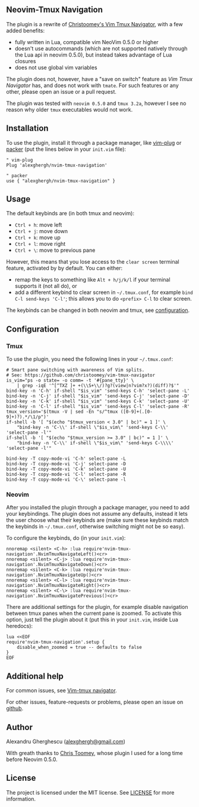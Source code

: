 Neovim-Tmux Navigation
--------------------------------------------------------------------------------

The plugin is a rewrite of [Christoomey's Vim Tmux Navigator](https://github.com/christoomey/vim-tmux-navigator), with a few added
benefits:

- fully written in Lua, compatible vim NeoVim 0.5.0 or higher
- doesn't use autocommands (which are not supported natively through the Lua api
in neovim 0.5.0), but instead takes advantage of Lua closures
- does not use global vim variables

The plugin does not, however, have a "save on switch" feature as
_Vim Tmux Navigator_ has, and does not work with `tmate`. For such features or any
other, please open an issue or a pull request.

The plugin was tested with `neovim 0.5.0` and `tmux 3.2a`, however I see no reason
why older `tmux` executables would not work.

## Installation

To use the plugin, install it through a package manager, like [vim-plug](https://github.com/junegunn/vim-plug) or
[packer](https://github.com/wbthomason/packer.nvim) (put the lines below in your `init.vim` file):

```vim
" vim-plug
Plug 'alexghergh/nvim-tmux-navigation'
```

```vim
" packer
use { "alexghergh/nvim-tmux-navigation" }
```

## Usage

The default keybinds are (in both tmux and neovim):
- `Ctrl + h`: move left
- `Ctrl + j`: move down
- `Ctrl + k`: move up
- `Ctrl + l`: move right
- `Ctrl + \`: move to previous pane

However, this means that you lose access to the `clear screen` terminal feature,
activated by <Ctrl-l> by default. You can either:
- remap the keys to something like `Alt + h/j/k/l` if your terminal supports it
(not all do), or
- add a different keybind to clear screen in `~/.tmux.conf`, for example
`bind C-l send-keys 'C-l'`; this allows you to do `<prefix> C-l` to clear screen.

The keybinds can be changed in both neovim and tmux, see [configuration](#configuration).

## Configuration

### Tmux

To use the plugin, you need the following lines in your `~/.tmux.conf`:

```tmux
# Smart pane switching with awareness of Vim splits.
# See: https://github.com/christoomey/vim-tmux-navigator
is_vim="ps -o state= -o comm= -t '#{pane_tty}' \
    | grep -iqE '^[^TXZ ]+ +(\\S+\\/)?g?(view|n?vim?x?)(diff)?$'"
bind-key -n 'C-h' if-shell "$is_vim" 'send-keys C-h' 'select-pane -L'
bind-key -n 'C-j' if-shell "$is_vim" 'send-keys C-j' 'select-pane -D'
bind-key -n 'C-k' if-shell "$is_vim" 'send-keys C-k' 'select-pane -U'
bind-key -n 'C-l' if-shell "$is_vim" 'send-keys C-l' 'select-pane -R'
tmux_version='$(tmux -V | sed -En "s/^tmux ([0-9]+(.[0-9]+)?).*/\1/p")'
if-shell -b '[ "$(echo "$tmux_version < 3.0" | bc)" = 1 ]' \
    "bind-key -n 'C-\\' if-shell \"$is_vim\" 'send-keys C-\\'  'select-pane -l'"
if-shell -b '[ "$(echo "$tmux_version >= 3.0" | bc)" = 1 ]' \
    "bind-key -n 'C-\\' if-shell \"$is_vim\" 'send-keys C-\\\\'  'select-pane -l'"

bind-key -T copy-mode-vi 'C-h' select-pane -L
bind-key -T copy-mode-vi 'C-j' select-pane -D
bind-key -T copy-mode-vi 'C-k' select-pane -U
bind-key -T copy-mode-vi 'C-l' select-pane -R
bind-key -T copy-mode-vi 'C-\' select-pane -l
```

### Neovim

After you installed the plugin through a package manager, you need to add your
keybindings. The plugin does not assume any defaults, instead it lets the user
choose what their keybinds are (make sure these keybinds match the keybinds in
`~/.tmux.conf`, otherwise switching might not be so easy).

To configure the keybinds, do (in your `init.vim`):

```vim
nnoremap <silent> <C-h> :lua require'nvim-tmux-navigation'.NvimTmuxNavigateLeft()<cr>
nnoremap <silent> <C-j> :lua require'nvim-tmux-navigation'.NvimTmuxNavigateDown()<cr>
nnoremap <silent> <C-k> :lua require'nvim-tmux-navigation'.NvimTmuxNavigateUp()<cr>
nnoremap <silent> <C-l> :lua require'nvim-tmux-navigation'.NvimTmuxNavigateRight()<cr>
nnoremap <silent> <C-\> :lua require'nvim-tmux-navigation'.NvimTmuxNavigatePrevious()<cr>
```

There are additional settings for the plugin, for example disable navigation
between tmux panes when the current pane is zoomed. To activate this option,
just tell the plugin about it (put this in your `init.vim`, inside Lua heredocs):

```vim
lua <<EOF
require'nvim-tmux-navigation'.setup {
    disable_when_zoomed = true -- defaults to false
}
EOF
```

## Additional help

For common issues, see [Vim-tmux navigator](https://github.com/christoomey/vim-tmux-navigator).

For other issues, feature-requests or problems, please open an issue on [github](https://github.com/alexghergh/nvim-tmux-navigation).

## Author

Alexandru Gherghescu (alexghergh@gmail.com)

With greath thanks to [Chris Toomey](https://github.com/christoomey), whose plugin I used for a long time
before Neovim 0.5.0.

## License

The project is licensed under the MIT license. See [LICENSE](https://github.com/alexghergh/nvim-tmux-navigation/blob/master/LICENSE) for more
information.
